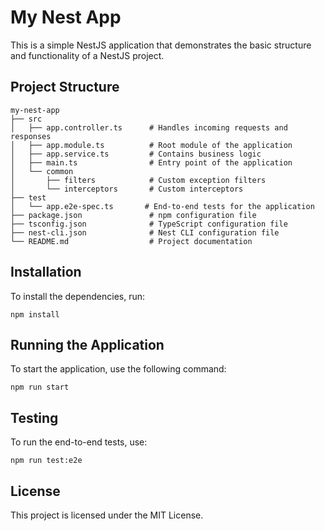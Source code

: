 # My Nest App

This is a simple NestJS application that demonstrates the basic structure and functionality of a NestJS project.

## Project Structure

```
my-nest-app
├── src
│   ├── app.controller.ts      # Handles incoming requests and responses
│   ├── app.module.ts          # Root module of the application
│   ├── app.service.ts         # Contains business logic
│   ├── main.ts                # Entry point of the application
│   └── common
│       ├── filters            # Custom exception filters
│       └── interceptors       # Custom interceptors
├── test
│   └── app.e2e-spec.ts       # End-to-end tests for the application
├── package.json               # npm configuration file
├── tsconfig.json              # TypeScript configuration file
├── nest-cli.json              # Nest CLI configuration file
└── README.md                  # Project documentation
```

## Installation

To install the dependencies, run:

```
npm install
```

## Running the Application

To start the application, use the following command:

```
npm run start
```

## Testing

To run the end-to-end tests, use:

```
npm run test:e2e
```

## License

This project is licensed under the MIT License.